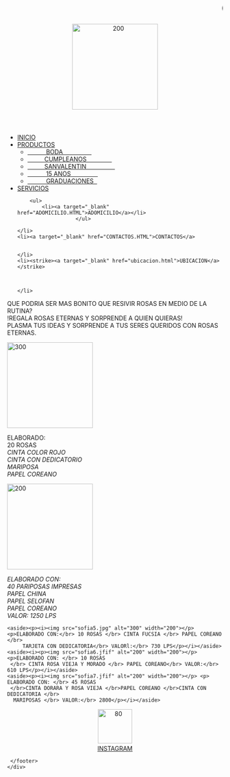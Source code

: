 <!DOCTYPE html>
<html lang="en">
<head>
    <meta charset="UTF-8">
    <meta http-equiv="X-UA-Compatible" content="IE=edge">
    <meta name="viewport" content="width=device-width, initial-scale=1.0">
    <link rel="icon" href="logo personal.png">

<link rel="stylesheet" href="estilos.css">
    <title>INDEX</title>
</head>
<body>

<center><header> 
   <h1><marquee> CREACIONES SOFIA</marquee></h1>
    <img src="labo9-bustillo_logo_de_la_empreza-removebg-preview.png" alt="200" width="200"> 
</center></header>

<ul class="menu">
    <li><a href="INDEX.HTML">INICIO</a></li>
    <li><a href="#">PRODUCTOS</a>
    <ul>
<li><a  target="_blank" href="BODA.HTML">&nbsp;&nbsp;&nbsp;&nbsp;&nbsp;&nbsp;&nbsp;&nbsp;&nbsp;&nbsp;&nbsp;BODA&nbsp;&nbsp;&nbsp;&nbsp;&nbsp;&nbsp;&nbsp;&nbsp;&nbsp;&nbsp;&nbsp;&nbsp;&nbsp;&nbsp;&nbsp;&nbsp;&nbsp;</a></li>

<li><a target="_blank" href="CUMPLEANOS.HTML">&nbsp;&nbsp;&nbsp;&nbsp;&nbsp;&nbsp;&nbsp;&nbsp;&nbsp;&nbsp;CUMPLEANOS&nbsp;&nbsp;&nbsp;&nbsp;&nbsp;&nbsp;&nbsp;&nbsp;&nbsp;&nbsp;&nbsp;&nbsp;&nbsp;&nbsp;&nbsp;</a></li>

<li><a target="_blank" href="SANVALENTIN.HTML">&nbsp;&nbsp;&nbsp;&nbsp;&nbsp;&nbsp;&nbsp;&nbsp;&nbsp;&nbsp;SANVALENTIN&nbsp;&nbsp;&nbsp;&nbsp;&nbsp;&nbsp;&nbsp;&nbsp;&nbsp;&nbsp;&nbsp;&nbsp;&nbsp;&nbsp;&nbsp;&nbsp;&nbsp;</a></li>
<li><a target="_blank" href="15ANOS.HTML">&nbsp;&nbsp;&nbsp;&nbsp;&nbsp;&nbsp;&nbsp;&nbsp;&nbsp;&nbsp;&nbsp;15 ANOS&nbsp;&nbsp;&nbsp;&nbsp;&nbsp;&nbsp;&nbsp;&nbsp;&nbsp;&nbsp;&nbsp;&nbsp;&nbsp;&nbsp;&nbsp;&nbsp;</a></li>
<li><a target="_blank" href="GRADUACIONES.HTML">&nbsp;&nbsp;&nbsp;&nbsp;&nbsp;&nbsp;&nbsp;&nbsp;&nbsp;&nbsp;&nbsp;GRADUACIONES&nbsp;&nbsp;</a></li>
    </ul>
    </li>
    <li><a target="_blank" href="SERVICIOS.HTML">SERVICIOS</a>
    
        <ul>
            <li><a target="_blank" href="ADOMICILIO.HTML">ADOMICILIO</a></li>
                       </ul>
    
    </li>
    <li><a target="_blank" href="CONTACTOS.HTML">CONTACTOS</a>
    
      
    </li>
    <li><strike><a target="_blank" href="ubicacion.html">UBICACION</a></strike>
    
        
    
    </li>

</ul>


<footer>

<section><p>QUE PODRIA SER MAS BONITO QUE RESIVIR ROSAS EN MEDIO DE LA RUTINA?</br>
 !REGALA ROSAS ETERNAS Y SORPRENDE A QUIEN QUIERAS!</br>PLASMA TUS IDEAS Y SORPRENDE A
  TUS SERES QUERIDOS CON ROSAS ETERNAS.
<p><img src="sofia8.jfif" alt="300" width="200"> </p><p>ELABORADO:<br> 20 ROSAS
     <br><i>CINTA COLOR ROJO <br> CINTA CON DEDICATORIO <br> MARIPOSA <br> PAPEL COREANO </i> </p></section>
<aside><p><img src="sofia11.jpg" alt="200" width="200"><p><i>ELABORADO CON:<br> 40 PARIPOSAS IMPRESAS <br> PAPEL CHINA <br>
     PAPEL SELOFAN <br> PAPEL COREANO<br> VALOR: 1250 LPS</i>
</p></aside>
</footer>



<footer>

    <aside><p><i><img src="sofia5.jpg" alt="300" width="200"></p><p>ELABORADO CON:</br> 10 ROSAS </br> CINTA FUCSIA </br> PAPEL COREANO </br>
         TARJETA CON DEDICATORIA</br> VALORl:</br> 730 LPS</p></i></aside>
    <aside><i><p><img src="sofia6.jfif" alt="200" width="200"></p> <p>ELABORADO CON: </br> 10 ROSAS
     </br> CINTA ROSA VIEJA Y MORADO </br> PAPEL COREANO</br> VALOR:</br> 610 LPS</p></i></aside>
    <aside><p><i><img src="sofia7.jfif" alt="200" width="200"></p> <p> ELABORADO CON: </br> 45 ROSAS
     </br>CINTA DORARA Y ROSA VIEJA </br>PAPEL COREANO </br>CINTA CON DEDICATORIA </br>
      MARIPOSAS </br> VALOR:</br> 2800</p></i></aside>
</footer>

<div class="footer2">
<footer>
  <aside><center><p><img src="instagran-removebg-preview.png" width="80" alt="80"><a href="https://www.instagram.com/creacionessofia_17/"><br>INSTAGRAM</a> </p></center></aside>

    
     </footer>
    </div>

</body>
</html>
